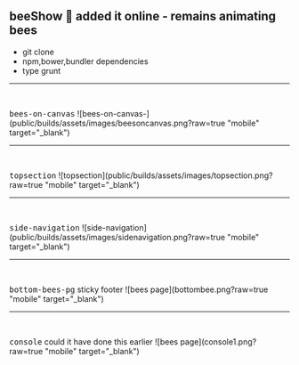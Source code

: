 ## beeShow  :honeybee:   added it online - remains animating bees


- git clone
- npm,bower,bundler dependencies
- type grunt


<hr />
  
  <br />
  
  <kbd>bees-on-canvas</kbd>
  ![bees-on-canvas-](public/builds/assets/images/beesoncanvas.png?raw=true "mobile" target="_blank")


<hr />
  
  <br />
  
  <kbd>topsection</kbd>
  ![topsection](public/builds/assets/images/topsection.png?raw=true "mobile" target="_blank")



<hr />
  
  <br />
  
  <kbd>side-navigation</kbd>
  ![side-navigation](public/builds/assets/images/sidenavigation.png?raw=true "mobile" target="_blank")



  
  
  <hr />
  
  <br />
  
  <kbd>bottom-bees-pg</kbd> sticky footer
  ![bees page](bottombee.png?raw=true "mobile" target="_blank")
  
  
  
   <hr />
  
  <br />
  
  <kbd>console</kbd> could it have done this earlier
  ![bees page](console1.png?raw=true "mobile" target="_blank")


